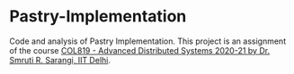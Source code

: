 # Pastry-Implementation

Code and analysis of Pastry Implementation. This project is an assignment of the course [COL819 - Advanced Distributed Systems 2020-21 by Dr. Smruti R. Sarangi, IIT Delhi](https://www.cse.iitd.ac.in/~srsarangi/courses/2021/col_819_2021/index.html).
